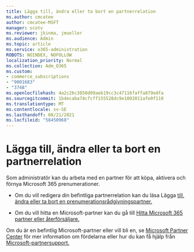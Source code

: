 ```yaml
---
title: Lägga till, ändra eller ta bort en partnerrelation
ms.author: cmcatee
author: cmcatee-MSFT
manager: scotv
ms.reviewer: jkinma, jmueller
ms.audience: Admin
ms.topic: article
ms.service: o365-administration
ROBOTS: NOINDEX, NOFOLLOW
localization_priority: Normal
ms.collection: Adm_O365
ms.custom:
- commerce_subscriptions
- "9001683"
- "3748"
ms.openlocfilehash: 4a2c26c3850d99aeb19cc3c47116faffa879edfa
ms.sourcegitcommit: 1b4ecaba74cfcff155528dc9e1002011afe0f110
ms.translationtype: MT
ms.contentlocale: sv-SE
ms.lasthandoff: 08/21/2021
ms.locfileid: "58450968"
---
```

# <a name="add-change-or-remove-a-partner-relationship"></a>Lägga till, ändra eller ta bort en partnerrelation

Som administratör kan du arbeta med en partner för att köpa, aktivera och förnya Microsoft 365 prenumerationer. 

- Om du vill redigera din befintliga partnerrelation kan du läsa Lägga [till, ändra eller ta bort en prenumerationsrådgivningspartner.](https://docs.microsoft.com/microsoft-365/admin/misc/add-partner)

- Om du vill hitta en Microsoft-partner kan du gå till [Hitta Microsoft 365 partner eller återförsäljare.](https://docs.microsoft.com/microsoft-365/admin/manage/find-your-partner-or-reseller)

Om du är en befintlig Microsoft-partner eller vill bli en, se [Microsoft Partner Center](https://support.microsoft.com/help/4499930/partner-center-overview) för mer information om fördelarna eller hur du kan få hjälp från [Microsoft-partnersupport.](https://aka.ms/partnersupport)
